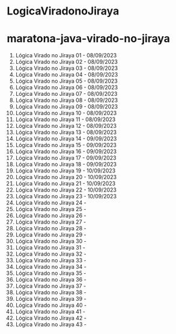 # LogicaViradonoJiraya 
 
# maratona-java-virado-no-jiraya

1. Lógica Virado no Jiraya 01 - 08/09/2023
1. Lógica Virado no Jiraya 02 - 08/09/2023
1. Lógica Virado no Jiraya 03 - 08/09/2023
1. Lógica Virado no Jiraya 04 - 08/09/2023
1. Lógica Virado no Jiraya 05 - 08/09/2023
1. Lógica Virado no Jiraya 06 - 08/09/2023
1. Lógica Virado no Jiraya 07 - 08/09/2023
1. Lógica Virado no Jiraya 08 - 08/09/2023
1. Lógica Virado no Jiraya 09 - 08/09/2023
1. Lógica Virado no Jiraya 10 - 08/09/2023
1. Lógica Virado no Jiraya 11 - 08/09/2023
1. Lógica Virado no Jiraya 12 - 08/09/2023
1. Lógica Virado no Jiraya 13 - 08/09/2023
1. Lógica Virado no Jiraya 14 - 09/09/2023
1. Lógica Virado no Jiraya 15 - 09/09/2023
1. Lógica Virado no Jiraya 16 - 09/09/2023
1. Lógica Virado no Jiraya 17 - 09/09/2023
1. Lógica Virado no Jiraya 18 - 09/09/2023
1. Lógica Virado no Jiraya 19 - 10/09/2023
1. Lógica Virado no Jiraya 20 - 10/09/2023
1. Lógica Virado no Jiraya 21 - 10/09/2023
1. Lógica Virado no Jiraya 22 - 10/09/2023
1. Lógica Virado no Jiraya 23 - 10/09/2023
1. Lógica Virado no Jiraya 24 - 
1. Lógica Virado no Jiraya 25 - 
1. Lógica Virado no Jiraya 26 - 
1. Lógica Virado no Jiraya 27 - 
1. Lógica Virado no Jiraya 28 - 
1. Lógica Virado no Jiraya 29 - 
1. Lógica Virado no Jiraya 30 - 
1. Lógica Virado no Jiraya 31 - 
1. Lógica Virado no Jiraya 32 - 
1. Lógica Virado no Jiraya 33 - 
1. Lógica Virado no Jiraya 34 - 
1. Lógica Virado no Jiraya 35 - 
1. Lógica Virado no Jiraya 36 - 
1. Lógica Virado no Jiraya 37 - 
1. Lógica Virado no Jiraya 38 - 
1. Lógica Virado no Jiraya 39 - 
1. Lógica Virado no Jiraya 40 - 
1. Lógica Virado no Jiraya 41 - 
1. Lógica Virado no Jiraya 42 - 
1. Lógica Virado no Jiraya 43 - 